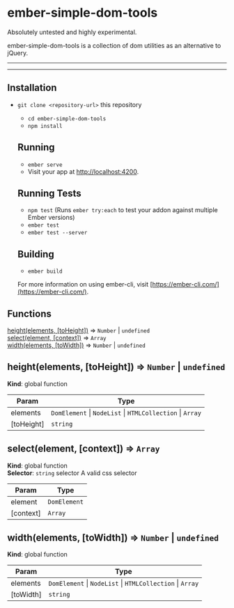 # ember-simple-dom-tools

Absolutely untested and highly experimental.

ember-simple-dom-tools is a collection of dom utilities as an alternative to jQuery.

---

---
## Installation

* `git clone <repository-url>` this repository
    * `cd ember-simple-dom-tools`
    * `npm install`

    ## Running

    * `ember serve`
    * Visit your app at [http://localhost:4200](http://localhost:4200).

    ## Running Tests

    * `npm test` (Runs `ember try:each` to test your addon against multiple Ember versions)
    * `ember test`
    * `ember test --server`

    ## Building

    * `ember build`

    For more information on using ember-cli, visit [https://ember-cli.com/](https://ember-cli.com/).
## Functions

<dl>
<dt><a href="#height">height(elements, [toHeight])</a> ⇒ <code>Number</code> | <code>undefined</code></dt>
<dd></dd>
<dt><a href="#select">select(element, [context])</a> ⇒ <code>Array</code></dt>
<dd></dd>
<dt><a href="#width">width(elements, [toWidth])</a> ⇒ <code>Number</code> | <code>undefined</code></dt>
<dd></dd>
</dl>

<a name="height"></a>

## height(elements, [toHeight]) ⇒ <code>Number</code> \| <code>undefined</code>
**Kind**: global function  

| Param | Type |
| --- | --- |
| elements | <code>DomElement</code> \| <code>NodeList</code> \| <code>HTMLCollection</code> \| <code>Array</code> | 
| [toHeight] | <code>string</code> | 

<a name="select"></a>

## select(element, [context]) ⇒ <code>Array</code>
**Kind**: global function  
**Selector**: <code>string</code> selector A valid css selector  

| Param | Type |
| --- | --- |
| element | <code>DomElement</code> | 
| [context] | <code>Array</code> | 

<a name="width"></a>

## width(elements, [toWidth]) ⇒ <code>Number</code> \| <code>undefined</code>
**Kind**: global function  

| Param | Type |
| --- | --- |
| elements | <code>DomElement</code> \| <code>NodeList</code> \| <code>HTMLCollection</code> \| <code>Array</code> | 
| [toWidth] | <code>string</code> | 


